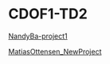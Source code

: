 # CDOF1-TD2

[NandyBa-project1](https://github.com/Decentralized-System/CDOF1-TD2)


[MatiasOttensen_NewProject](https://github.com/Mattcodman/-New_Project---OTTENSEN---CDOF3-.git)
